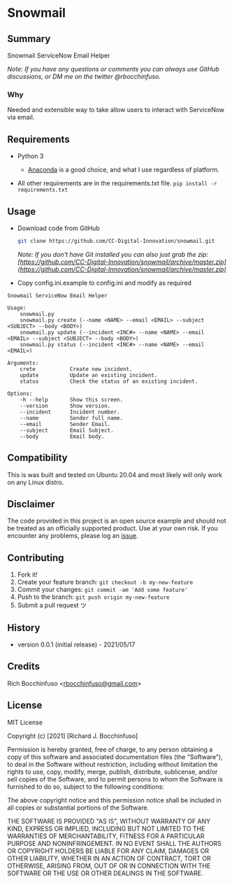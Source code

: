 # Snowmail

## Summary

Snowmail ServiceNow Email Helper

_Note: If you have any questions or comments you can always use GitHub discussions, or DM me on the twitter @rbocchinfuso._

### Why

Needed and extensible way to take allow users to interact with ServiceNow via email.

## Requirements

- Python 3
  - [Anaconda](https://www.anaconda.com/products/individual) is a good choice, and what I use regardless of platform.

- All other requirements are in the requirements.txt file.
```pip install -r requirements.txt```

## Usage

- Download code from GitHub

  ```bash
  git clone https://github.com/CC-Digital-Innovation/snowmail.git
  ```

  _Note: If you don't have Git installed you can also just grab the zip:
  [https://github.com/CC-Digital-Innovation/snowmail/archive/master.zip](https://github.com/CC-Digital-Innovation/snowmail/archive/master.zip)_

- Copy config.ini.example to config.ini and modify as required

```text
Snowmail ServiceNow Email Helper

Usage:
    snowmail.py
    snowmail.py create (--name <NAME> --email <EMAIL> --subject <SUBJECT> --body <BODY>)
    snowmail.py update (--incident <INC#> --name <NAME> --email <EMAIL> --subject <SUBJECT> --body <BODY>)
    snowmail.py status (--incident <INC#> --name <NAME> --email <EMAIL>)

Arguments:
    crete           Create new incident.
    update          Update an existing incident.
    status          Check the status of an existing incident.

Options:
    -h --help       Show this screen.
    --version       Show version.
    --incident      Incident number.
    --name          Sender full name.
    --email         Sender Email.
    --subject       Email Subject.
    --body          Email body.
```

## Compatibility

This is was built and tested on Ubuntu 20.04 and most likely will only work on any Linux distro.

## Disclaimer

The code provided in this project is an open source example and should not be treated as an officially supported product. Use at your own risk. If you encounter any problems, please log an [issue](https://github.com/CC-Digital-Innovation/snowmail/issues).

## Contributing

1. Fork it!
2. Create your feature branch: `git checkout -b my-new-feature`
3. Commit your changes: `git commit -am 'Add some feature'`
4. Push to the branch: `git push origin my-new-feature`
5. Submit a pull request ツ

## History

- version 0.0.1 (initial release) - 2021/05/17

## Credits

Rich Bocchinfuso <<rbocchinfuso@gmail.com>>

## License

MIT License

Copyright (c) [2021] [Richard J. Bocchinfuso]

Permission is hereby granted, free of charge, to any person obtaining a copy of this software and associated documentation files (the "Software"), to deal in the Software without restriction, including without limitation the rights to use, copy, modify, merge, publish, distribute, sublicense, and/or sell copies of the Software, and to permit persons to whom the Software is furnished to do so, subject to the following conditions:

The above copyright notice and this permission notice shall be included in all copies or substantial portions of the Software.

THE SOFTWARE IS PROVIDED "AS IS", WITHOUT WARRANTY OF ANY KIND, EXPRESS OR IMPLIED, INCLUDING BUT NOT LIMITED TO THE WARRANTIES OF MERCHANTABILITY, FITNESS FOR A PARTICULAR PURPOSE AND NONINFRINGEMENT. IN NO EVENT SHALL THE AUTHORS OR COPYRIGHT HOLDERS BE LIABLE FOR ANY CLAIM, DAMAGES OR OTHER LIABILITY, WHETHER IN AN ACTION OF CONTRACT, TORT OR OTHERWISE, ARISING FROM, OUT OF OR IN CONNECTION WITH THE SOFTWARE OR THE USE OR OTHER DEALINGS IN THE SOFTWARE.
